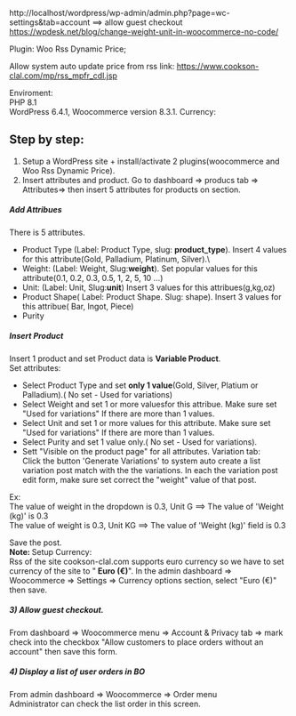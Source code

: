 http://localhost/wordpress/wp-admin/admin.php?page=wc-settings&tab=account
==> allow guest checkout
https://wpdesk.net/blog/change-weight-unit-in-woocommerce-no-code/

Plugin:  Woo Rss Dynamic Price;

Allow system auto update price from rss link: https://www.cookson-clal.com/mp/rss_mpfr_cdl.jsp

Enviroment:\
PHP 8.1\
WordPress 6.4.1, Woocommerce version  8.3.1.
Currency: 



<h2>Step by step:</h2>

1) Setup a WordPress site + install/activate 2 plugins(woocommerce and Woo Rss Dynamic Price).
2) Insert  attributes and product.
Go to dashboard => producs tab => Attributes=> then insert 5 attributes for products on section.

<h5>Add Attribues</h5>
 There is 5 attributes.

- Product Type (Label: Product Type, slug: <b>product_type</b>). Insert 4 values for  this attribute(Gold, Palladium, Platinum, Silver).\
- Weight: (Label: Weight, Slug:<b>weight</b>). Set popular values for this attribute(0.1, 0.2, 0.3, 0.5, 1, 2, 5, 10 ...)
- Unit: (Label: Unit, Slug:<b>unit</b>) Insert 3 values for this attribues(g,kg,oz)
- Product Shape( Label: Product Shape. Slug: shape). Insert 3 values for this attribue( Bar, Ingot, Piece)
- Purity

<h5>Insert Product</h5>
Insert 1 product and set Product data is <b>Variable Product</b>. <br />
Set attributes:<br />

- Select Product Type and set <b>only 1 value</b>(Gold, Silver, Platium or Palladium).( No set - Used for variations)<br />
- Select Weight and set  1 or more valuesfor this attribue. Make sure set  "Used for variations" If there are more than 1 values.<br />
- Select Unit and set 1 or more values for this attribute. Make sure set  "Used for variations" If there are more than 1 values.<br />
- Select Purity  and set 1 value only.( No set - Used for variations).<br />
- Sett "Visible on the product page" for all  attributes.
Variation tab:<br />
Click the button 'Generate Variations' to system auto create a list variation post match with the the variations.
In each the variation post edit form, make sure set correct the "weight" value of that post.<br />

Ex:<br />
The value of weight in the dropdown is 0.3, Unit G ==> The value of 'Weight (kg)' is 0.3<br />
The value of weight is 0.3, Unit KG ==> The value of  'Weight (kg)' field is 0.3<br />

Save the post.<br />
<b>Note: </b>
Setup Currency:<br />
Rss of the site cookson-clal.com  supports euro currency so we have to set currency of the site to "<b> Euro (€)</b>".
In the admin dashboard => Woocommerce => Settings => Currency options section, select "Euro (€)" then save.

<h5>3) Allow guest checkout.</h5>


From dashboard => Woocommerce menu => Account & Privacy tab => mark check into the checkbox "Allow customers to place orders without an account" then save this form.<br />

<h5>4) Display a list of user orders in BO</h5>
From admin dashboard => Woocommerce => Order menu <br />
Administrator can check the list order in this screen.


